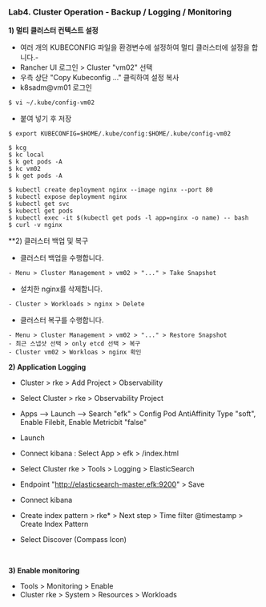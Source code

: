 ### Lab4. Cluster Operation - Backup / Logging / Monitoring


**1) 멀티 클러스터 컨텍스트 설정**

- 여러 개의 KUBECONFIG 파일을 환경변수에 설정하여 멀티 클러스터에 설정을 합니다.- 
- Rancher UI 로그인 > Cluster "vm02" 선택
- 우측 상단 "Copy Kubeconfig ..." 클릭하여 설정 복사
- k8sadm@vm01 로그인
~~~
$ vi ~/.kube/config-vm02
~~~
- 붙여 넣기 후 저장
~~~
$ export KUBECONFIG=$HOME/.kube/config:$HOME/.kube/config-vm02

$ kcg
$ kc local
$ k get pods -A
$ kc vm02
$ k get pods -A

$ kubectl create deployment nginx --image nginx --port 80
$ kubectl expose deployment nginx
$ kubectl get svc
$ kubectl get pods
$ kubectl exec -it $(kubectl get pods -l app=nginx -o name) -- bash
$ curl -v nginx

~~~

**2) 클러스터 백업 및 복구

- 클러스터 백업을 수행합니다.

~~~
- Menu > Cluster Management > vm02 > "..." > Take Snapshot
~~~

- 설치한 nginx를 삭제합니다.

~~~
- Cluster > Workloads > nginx > Delete
~~~

- 클러스터 복구를 수행합니다.

~~~
- Menu > Cluster Management > vm02 > "..." > Restore Snapshot
- 최근 스냅샷 선택 > only etcd 선택 > 복구
- Cluster vm02 > Workloas > nginx 확인
~~~


**2) Application Logging**

- Cluster > rke > Add Project > Observability
- Select Cluster > rke > Observability Project
- Apps --> Launch --> Search "efk" > Config Pod AntiAffinity Type "soft", Enable Filebit, Enable Metricbit "false"
- Launch
- Connect kibana  : Select App > efk > /index.html

- Select Cluster rke > Tools > Logging > ElasticSearch
- Endpoint "http://elasticsearch-master.efk:9200" > Save

- Connect kibana
- Create index pattern > rke* > Next step > Time filter @timestamp > Create Index Pattern
- Select Discover (Compass Icon)

&nbsp;

**3) Enable monitoring**

- Tools > Monitoring > Enable
- Cluster rke > System > Resources > Workloads


